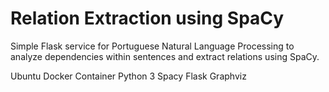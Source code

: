 # Relation Extraction using SpaCy

Simple Flask service for Portuguese Natural Language Processing to analyze dependencies within sentences and extract relations using SpaCy.

Ubuntu Docker Container 
Python 3
Spacy
Flask
Graphviz
